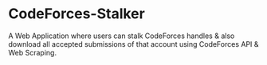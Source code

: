 # CodeForces-Stalker
<p>A Web Application where users can stalk CodeForces handles & also download all accepted submissions of that account using CodeForces API & Web Scraping.</p>
